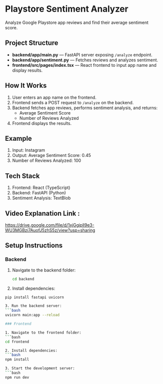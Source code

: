 # Playstore Sentiment Analyzer

Analyze Google Playstore app reviews and find their average sentiment score.

## Project Structure

- **backend/app/main.py** — FastAPI server exposing `/analyze` endpoint.
- **backend/app/sentiment.py** — Fetches reviews and analyzes sentiment.
- **frontend/src/pages/index.tsx** — React frontend to input app name and display results.

## How It Works

1. User enters an app name on the frontend.
2. Frontend sends a POST request to `/analyze` on the backend.
3. Backend fetches app reviews, performs sentiment analysis, and returns:
   - Average Sentiment Score
   - Number of Reviews Analyzed
4. Frontend displays the results.

## Example

1. Input: Instagram
2. Output: Average Sentiment Score: 0.45
3. Number of Reviews Analyzed: 100

## Tech Stack

1. Frontend: React (TypeScript)
2. Backend: FastAPI (Python)
3. Sentiment Analysis: TextBlob

## Video Explanation Link :

https://drive.google.com/file/d/1xjGgipll9e3-WU3MGBzi7AuofJ5zhS5z/view?usp=sharing

## Setup Instructions

### Backend

1. Navigate to the backend folder:
   ```bash
   cd backend
   
2. Install dependencies:
  ```bash
  pip install fastapi uvicorn

3. Run the backend server:
  ```bash
  uvicorn main:app --reload

### Frontend

1. Navigate to the frontend folder:
  ```bash
  cd frontend

2. Install dependencies:
  ```bash    
  npm install

3. Start the development server:
  ```bash
  npm run dev
